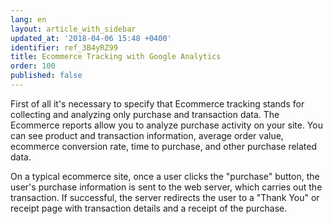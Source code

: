 ```yaml
---
lang: en
layout: article_with_sidebar
updated_at: '2018-04-06 15:48 +0400'
identifier: ref_3B4yRZ99
title: Ecommerce Tracking with Google Analytics
order: 100
published: false
---
```

First of all it's necessary to specify that Ecommerce tracking stands for collecting and analyzing only purchase and transaction data. The Ecommerce reports allow you to analyze purchase activity on your site. You can see product and transaction information, average order value, ecommerce conversion rate, time to purchase, and other purchase related data.

On a typical ecommerce site, once a user clicks the "purchase" button, the user's purchase information is sent to the web server, which carries out the transaction. If successful, the server redirects the user to a "Thank You" or receipt page with transaction details and a receipt of the purchase. 

